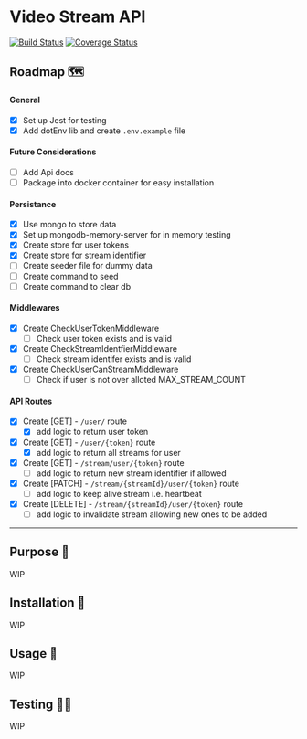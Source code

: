 # Video Stream API

[![Build Status](https://travis-ci.org/rahman95/video-stream-api.svg?branch=master)](https://travis-ci.org/rahman95/video-stream-api)
[![Coverage Status](https://coveralls.io/repos/github/rahman95/video-stream-api/badge.svg?branch=master)](https://coveralls.io/github/rahman95/video-stream-api?branch=master)

## Roadmap 🗺

#### General

- [x] Set up Jest for testing
- [x] Add dotEnv lib and create `.env.example` file

#### Future Considerations

- [ ] Add Api docs
- [ ] Package into docker container for easy installation

#### Persistance

- [x] Use mongo to store data
- [x] Set up mongodb-memory-server for in memory testing
- [x] Create store for user tokens
- [x] Create store for stream identifier
- [ ] Create seeder file for dummy data
- [ ] Create command to seed
- [ ] Create command to clear db

#### Middlewares

- [x] Create CheckUserTokenMiddleware
  - [ ] Check user token exists and is valid
  
- [x] Create CheckStreamIdentfierMiddleware 
  - [ ] Check stream identifer exists and is valid

- [x] Create CheckUserCanStreamMiddleware
  - [ ] Check if user is not over alloted MAX_STREAM_COUNT

#### API Routes

- [x] Create [GET] - `/user/` route
  - [x] add logic to return user token

- [x] Create [GET] - `/user/{token}` route
  - [x] add logic to return all streams for user

- [x] Create [GET] - `/stream/user/{token}` route 
  - [ ] add logic to return new stream identifier if allowed

- [x] Create [PATCH] - `/stream/{streamId}/user/{token}` route 
  - [ ] add logic to keep alive stream i.e. heartbeat

- [x] Create [DELETE] - `/stream/{streamId}/user/{token}` route 
  - [ ] add logic to invalidate stream allowing new ones to be added

---- 
## Purpose 🔎

WIP

## Installation 🎯

WIP

## Usage 🚀

WIP

## Testing 🏋️‍♀️

WIP

